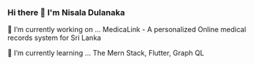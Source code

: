 ### Hi there 👋 I'm Nisala Dulanaka

🔭 I’m currently working on ... MedicaLink - A personalized Online medical records system for Sri Lanka

🌱 I’m currently learning ... The Mern Stack, Flutter, Graph QL
<!--
**NisalaDulanaka/NisalaDulanaka** is a ✨ _special_ ✨ repository because its `README.md` (this file) appears on your GitHub profile.

Here are some ideas to get you started:

🔭 I’m currently working on ... MedicaLink - A personalized Online medical records system for Sri Lanka
🌱 I’m currently learning ... The Mern Stack, Flutter, Graph QL
- 👯 I’m looking to collaborate on ...
- 🤔 I’m looking for help with ...
- 💬 Ask me about ...
- 📫 How to reach me: ...
- 😄 Pronouns: ...
- ⚡ Fun fact: ...
-->
